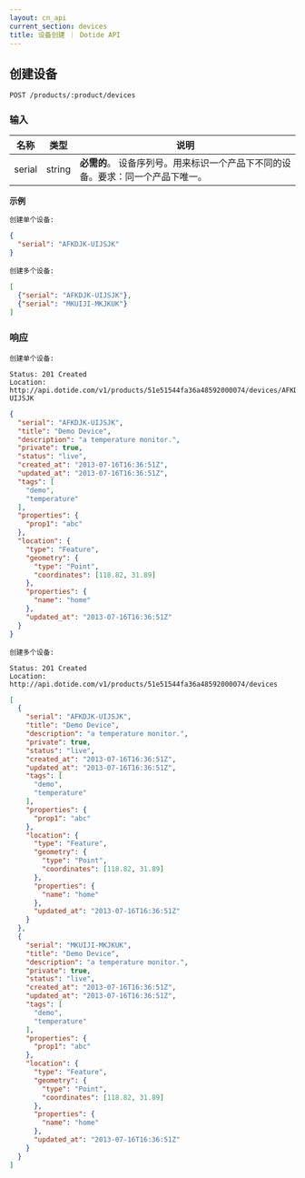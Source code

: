 ```yaml
---
layout: cn_api
current_section: devices
title: 设备创建 ｜ Dotide API
---
```


## 创建设备

    POST /products/:product/devices

### 输入

| 名称  | 类型     | 说明 |
| ------ | ------ | ------------------------------------------------------ |
| serial | string | **必需的**。 设备序列号。用来标识一个产品下不同的设备。要求：同一个产品下唯一。 |

**示例**

`创建单个设备:`

```json
{
  "serial": "AFKDJK-UIJSJK"
}
```

`创建多个设备:`

```json
[
  {"serial": "AFKDJK-UIJSJK"},
  {"serial": "MKUIJI-MKJKUK"}
]
```
### 响应

`创建单个设备:`

    Status: 201 Created
    Location: http://api.dotide.com/v1/products/51e51544fa36a48592000074/devices/AFKDJK-UIJSJK

```json
{
  "serial": "AFKDJK-UIJSJK",
  "title": "Demo Device",
  "description": "a temperature monitor.",
  "private": true,
  "status": "live",
  "created_at": "2013-07-16T16:36:51Z",
  "updated_at": "2013-07-16T16:36:51Z",
  "tags": [
    "demo",
    "temperature"
  ],
  "properties": {
    "prop1": "abc"
  },
  "location": {
    "type": "Feature",
    "geometry": {
      "type": "Point",
      "coordinates": [118.82, 31.89]
    },
    "properties": {
      "name": "home"
    },
    "updated_at": "2013-07-16T16:36:51Z"
  }
}
```

`创建多个设备:`

    Status: 201 Created
    Location: http://api.dotide.com/v1/products/51e51544fa36a48592000074/devices

```json
[
  {
    "serial": "AFKDJK-UIJSJK",
    "title": "Demo Device",
    "description": "a temperature monitor.",
    "private": true,
    "status": "live",
    "created_at": "2013-07-16T16:36:51Z",
    "updated_at": "2013-07-16T16:36:51Z",
    "tags": [
      "demo",
      "temperature"
    ],
    "properties": {
      "prop1": "abc"
    },
    "location": {
      "type": "Feature",
      "geometry": {
        "type": "Point",
        "coordinates": [118.82, 31.89]
      },
      "properties": {
        "name": "home"
      },
      "updated_at": "2013-07-16T16:36:51Z"
    }
  },
  {
    "serial": "MKUIJI-MKJKUK",
    "title": "Demo Device",
    "description": "a temperature monitor.",
    "private": true,
    "status": "live",
    "created_at": "2013-07-16T16:36:51Z",
    "updated_at": "2013-07-16T16:36:51Z",
    "tags": [
      "demo",
      "temperature"
    ],
    "properties": {
      "prop1": "abc"
    },
    "location": {
      "type": "Feature",
      "geometry": {
        "type": "Point",
        "coordinates": [118.82, 31.89]
      },
      "properties": {
        "name": "home"
      },
      "updated_at": "2013-07-16T16:36:51Z"
    }
  }
]

```
